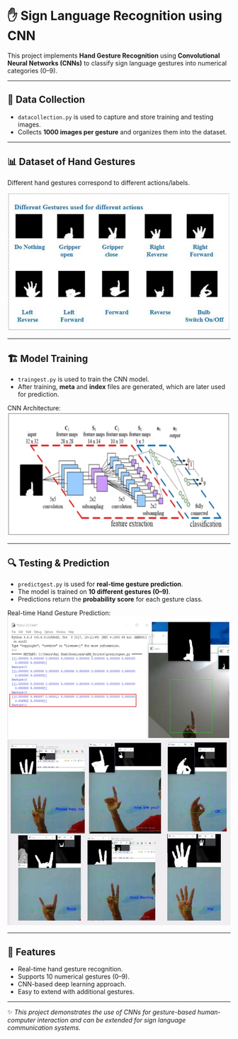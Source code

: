 # ✋ Sign Language Recognition using CNN  

This project implements **Hand Gesture Recognition** using **Convolutional Neural Networks (CNNs)** to classify sign language gestures into numerical categories (0–9).  

---

## 📂 Data Collection  
- `datacollection.py` is used to capture and store training and testing images.  
- Collects **1000 images per gesture** and organizes them into the dataset.  

---

## 📊 Dataset of Hand Gestures  
Different hand gestures correspond to different actions/labels.  

![Hand Gestures](https://github.com/Mahendra2238/Sign_Language_Recognition_Using_CNN/blob/main/imgs/handgest1.jpg)  

---

## 🏗️ Model Training  
- `traingest.py` is used to train the CNN model.  
- After training, **meta** and **index** files are generated, which are later used for prediction.  

CNN Architecture:  
![CNN Architecture](https://github.com/Mahendra2238/Sign_Language_Recognition_Using_CNN/blob/main/imgs/cnnarch1.jpg)  

---

## 🔍 Testing & Prediction  
- `predictgest.py` is used for **real-time gesture prediction**.  
- The model is trained on **10 different gestures (0–9)**.  
- Predictions return the **probability score** for each gesture class.  

Real-time Hand Gesture Prediction:  
![Results](https://github.com/Mahendra2238/Sign_Language_Recognition_Using_CNN/blob/main/imgs/results.jpg)  
![Output](https://github.com/Mahendra2238/Sign_Language_Recognition_Using_CNN/blob/main/imgs/output.png)  

---

## 🚀 Features  
- Real-time hand gesture recognition.  
- Supports 10 numerical gestures (0–9).  
- CNN-based deep learning approach.  
- Easy to extend with additional gestures.  

---

✨ *This project demonstrates the use of CNNs for gesture-based human-computer interaction and can be extended for sign language communication systems.*  

